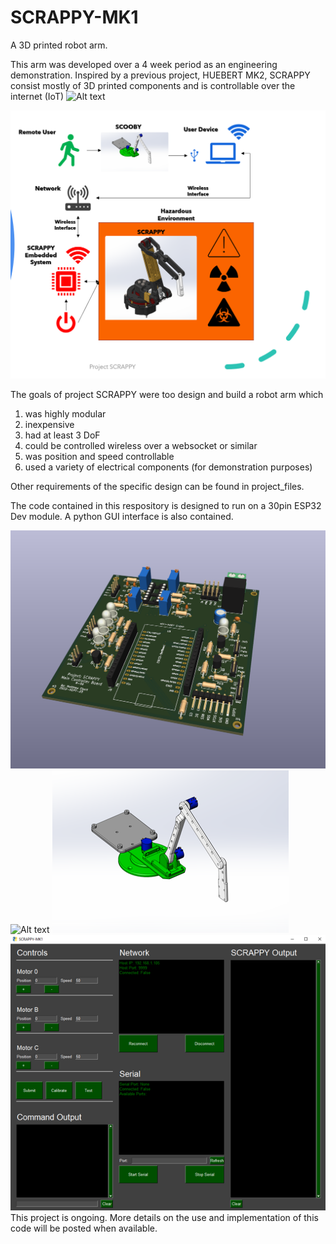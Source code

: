 # SCRAPPY-MK1
 A 3D printed robot arm.
 
 This arm was developed over a 4 week period as an engineering demonstration. Inspired by a previous project, HUEBERT MK2, SCRAPPY consist mostly of 3D printed components and is controllable over the internet (IoT)
![Alt text](images/2.png "SCRAPPY")

![Alt text](images/1.png "SCRAPPY - Use Case")


The goals of project SCRAPPY were too design and build a robot arm which

1. was highly modular
2. inexpensive
3. had at least 3 DoF
4. could be controlled wireless over a websocket or similar
5. was position and speed controllable
6. used a variety of electrical components (for demonstration purposes)

Other requirements of the specific design can be found in project_files.

The code contained in this respository is designed to run on a 30pin ESP32 Dev module. A python GUI interface is also contained.


![Alt text](images/3a.png "PCB design")
![Alt text](images/3b.png "Electrical")
![Alt text](images/4.png "SCOOBY")
![Alt text](images/5.png "GUI")
This project is ongoing. More details on the use and implementation of this code will be posted when available.